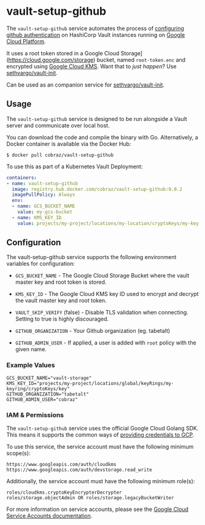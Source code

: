 # vault-setup-github

The `vault-setup-github` service automates the process of [configuring github authentication](https://www.vaultproject.io/docs/auth/github) on HashiCorp Vault instances running on [Google Cloud Platform](https://cloud.google.com).

It uses a root token stored in a Google Cloud Storage](https://cloud.google.com/storage) bucket, named `root-token.enc` and encrypted using [Google Cloud KMS](https://cloud.google.com/kms). Want that to _just happen_? Use [sethvargo/vault-init](https://github.com/sethvargo/vault-init).

Can be used as an companion service for [sethvargo/vault-init](https://github.com/sethvargo/vault-init).

## Usage

The `vault-setup-github` service is designed to be run alongside a Vault server and
communicate over local host.

You can download the code and compile the binary with Go. Alternatively, a
Docker container is available via the Docker Hub:

```text
$ docker pull cobraz/vault-setup-github
```

To use this as part of a Kubernetes Vault Deployment:

```yaml
containers:
- name: vault-setup-github
  image: registry.hub.docker.com/cobraz/vault-setup-github:0.0.2
  imagePullPolicy: Always
  env:
  - name: GCS_BUCKET_NAME
    value: my-gcs-bucket
  - name: KMS_KEY_ID
    value: projects/my-project/locations/my-location/cryptoKeys/my-key
```

## Configuration

The vault-setup-github service supports the following environment variables for configuration:

- `GCS_BUCKET_NAME` - The Google Cloud Storage Bucket where the vault master key
  and root token is stored.

- `KMS_KEY_ID` - The Google Cloud KMS key ID used to encrypt and decrypt the
  vault master key and root token.

- `VAULT_SKIP_VERIFY` (false) - Disable TLS validation when connecting. Setting
  to true is highly discouraged.

- `GITHUB_ORGANIZATION` - Your Github organization (eg. tabetalt)

- `GITHUB_ADMIN_USER` - If applied, a user is added with `root` policy with the given name.

### Example Values

```
GCS_BUCKET_NAME="vault-storage"
KMS_KEY_ID="projects/my-project/locations/global/keyRings/my-keyring/cryptoKeys/key"
GITHUB_ORGANIZATION="tabetalt"
GITHUB_ADMIN_USER="cobraz"
```

### IAM &amp; Permissions

The `vault-setup-github` service uses the official Google Cloud Golang SDK. This means
it supports the common ways of [providing credentials to GCP][cloud-creds].

To use this service, the service account must have the following minimum
scope(s):

```text
https://www.googleapis.com/auth/cloudkms
https://www.googleapis.com/auth/devstorage.read_write
```

Additionally, the service account must have the following minimum role(s):

```text
roles/cloudkms.cryptoKeyEncrypterDecrypter
roles/storage.objectAdmin OR roles/storage.legacyBucketWriter
```

For more information on service accounts, please see the
[Google Cloud Service Accounts documentation][service-accounts].

[cloud-creds]: https://cloud.google.com/docs/authentication/production#providing_credentials_to_your_application
[service-accounts]: https://cloud.google.com/compute/docs/access/service-accounts
